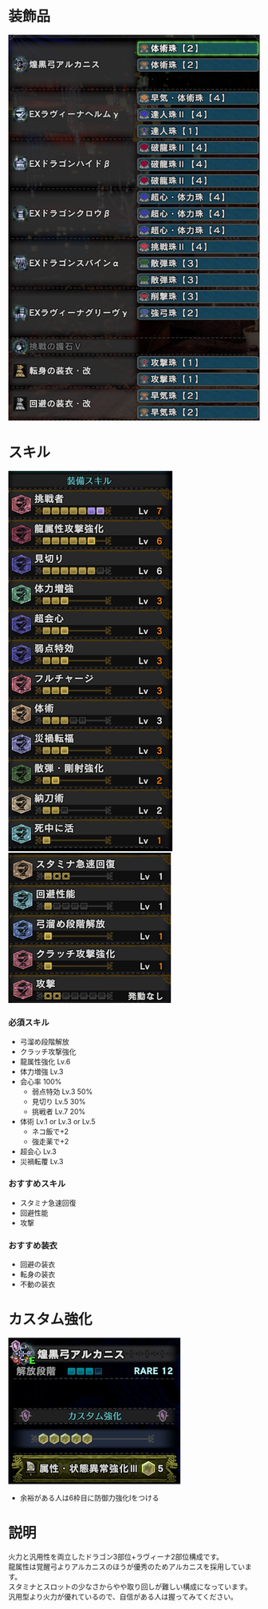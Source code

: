 # 装飾品
!["画像が読み込まれてないよ"](/images/14_3_5_jewels.png)


# スキル
!["画像が読み込まれてないよ"](/images/14_3_5_skills_1.png) !["画像が読み込まれてないよ"](/images/14_3_5_skills_2.png)

### 必須スキル
- 弓溜め段階解放
- クラッチ攻撃強化
- 龍属性強化 Lv.6
- 体力増強 Lv.3
- 会心率 100%
  - 弱点特効 Lv.3 50%
  - 見切り Lv.5 30%
  - 挑戦者 Lv.7 20%
- 体術 Lv.1 or Lv.3 or Lv.5
  - ネコ飯で+2
  - 強走薬で+2
- 超会心 Lv.3
- 災禍転覆 Lv.3

### おすすめスキル
- スタミナ急速回復
- 回避性能
- 攻撃

### おすすめ装衣
- 回避の装衣
- 転身の装衣
- 不動の装衣


# カスタム強化
!["画像が読み込まれてないよ"](/images/14_3_5_augmentations.png)

- 余裕がある人は6枠目に防御力強化Ⅰをつける


# 説明
火力と汎用性を両立したドラゴン3部位+ラヴィーナ2部位構成です。</br>
龍属性は覚醒弓よりアルカニスのほうが優秀のためアルカニスを採用しています。</br>
スタミナとスロットの少なさからやや取り回しが難しい構成になっています。</br>
汎用型より火力が優れているので、自信がある人は握ってみてください。</br>
